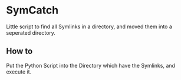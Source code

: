 # SymCatch
Little script to find all Symlinks in a directory, and moved them into a seperated directory.


## How to
Put the Python Script into the Directory which have the Symlinks, and execute it.
